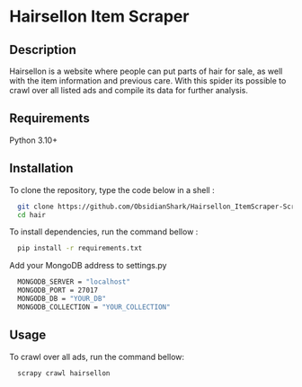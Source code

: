 # Hairsellon Item Scraper



## Description

Hairsellon is a website where people can put parts of hair for sale, as well with the item information and previous care. With this spider its possible 
to crawl over all listed ads and compile its data for further analysis.

## Requirements

Python 3.10+


## Installation

To clone the repository, type the code below in a shell :

```bash
  git clone https://github.com/ObsidianShark/Hairsellon_ItemScraper-Scrapy.git
  cd hair
```

To install dependencies, run the command bellow :

```bash
  pip install -r requirements.txt
```
Add your MongoDB address to settings.py

```bash
  MONGODB_SERVER = "localhost"
  MONGODB_PORT = 27017
  MONGODB_DB = "YOUR_DB"
  MONGODB_COLLECTION = "YOUR_COLLECTION"
```


## Usage


To crawl over all ads, run the command bellow:

```bash
  scrapy crawl hairsellon 
```




